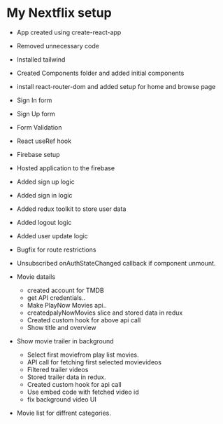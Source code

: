 # My Nextflix setup
- App created using create-react-app
- Removed unnecessary code
- Installed tailwind
- Created Components folder and added initial components
- install react-router-dom and added setup for home and browse page
- Sign In form
- Sign Up form
- Form Validation
- React useRef hook
- Firebase setup
- Hosted application to the firebase
- Added sign up logic
- Added sign in logic
- Added redux toolkit to store user data
- Added logout logic
- Added user update logic
- Bugfix for route restrictions
- Unsubscribed onAuthStateChanged callback if component unmount.

- Movie datails
    - created account for TMDB
    - get API credentials.. 
    - Make PlayNow Movies api.. 
    - createdpalyNowMovies slice and stored data in redux
    - Created custom hook for above api call
    - Show title and overview

- Show movie trailer in background
    - Select first moviefrom play list movies.
    - API call for fetching first selected movievideos
    - Filtered trailer videos
    - Stored trailer data in redux.
    - Created custom hook for api call
    - Use embed code with fetched video id
    - fix background video UI

- Movie list for diffrent categories.
